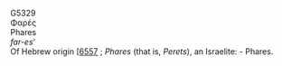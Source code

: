 <body>
  <p>G5329<br>  Φαρές  <br> Phares  <br><i>far-es‘ </i><br>Of Hebrew origin [<a href="h6557.htm">6557</a> ; <i>Phares</i> (that is, <i>Perets</i>), an Israelite: - Phares.<br></p>
 </body>